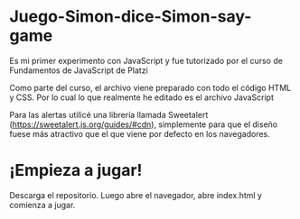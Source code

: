 # Juego-Simon-dice-Simon-say-game
Es mi primer experimento con JavaScript y fue tutorizado por el curso de Fundamentos de JavaScript de Platzi

Como parte del curso, el archivo viene preparado con todo el código HTML y CSS. Por lo cual lo que realmente he editado es el archivo JavaScript

Para las alertas utilicé una librería llamada Sweetalert (https://sweetalert.js.org/guides/#cdn), simplemente para que el diseño fuese más atractivo que el que viene por defecto en los navegadores.

# ¡Empieza a jugar!
Descarga el repositorio. Luego abre el navegador, abre index.html y comienza a jugar.
